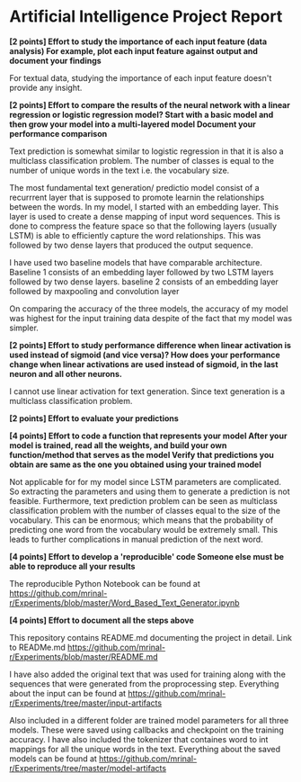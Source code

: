# Artificial Intelligence Project Report

**[2 points] Effort to study the importance of each input feature (data analysis)
For example, plot each input feature against output and document your findings**



For textual data, studying the importance of each input feature doesn't provide any insight.



**[2 points] Effort to compare the results of the neural network with a linear regression or logistic regression model?
Start with a basic model and then grow your model into a multi-layered model
Document your performance comparison**



Text prediction is somewhat similar to logistic regression in that it is also a multiclass classification problem. The number of classes is equal to the number of unique words in the text i.e. the vocabulary size.

The most fundamental text generation/ predictio model consist of a recurrrent layer that is supposed to promote learnin the relationships between the words. In my model, I started with an embedding layer. This layer is used to create a dense mapping of input word sequences. This is done to compress the feature space so that the following layers (usually LSTM) is able to efficiently capture the word relationships. This was followed by two dense layers that produced the output sequence. 

I have used two baseline models that have comparable architecture. 
Baseline 1 consists of an embedding layer followed by two LSTM layers followed by two dense layers.
baseline 2 consists of an embedding layer followed by maxpooling and convolution layer

On comparing the accuracy of the three models, the accuracy of my model was highest for the input training data despite of the fact that my model was simpler.



**[2 points] Effort to study performance difference when linear activation is used instead of sigmoid (and vice versa)?
How does your performance change when linear activations are used instead of sigmoid, in the last neuron and all other neurons.**



I cannot use linear activation for text generation. Since text generation is a multiclass classification problem.



**[2 points] Effort to evaluate your predictions**



**[4 points] Effort to code a function that represents your model
After your model is trained, read all the weights, and build your own function/method that serves as the model
Verify that predictions you obtain are same as the one you obtained using your trained model**



Not applicable for for my model since LSTM parameters are complicated. So extracting the parameters and using them to generate a prediction is not feasible. Furthermore, text prediction problem can be seen as multiclass classification problem with the number of classes equal to the size of the vocabulary. This can be enormous; which means that the probability of predicting one word from the vocabulary would be extremely small. This leads to further complications in manual prediction of the next word.



**[4 points] Effort to develop a 'reproducible' code
Someone else must be able to reproduce all your results**



The reproducible Python Notebook can be found at https://github.com/mrinal-r/Experiments/blob/master/Word_Based_Text_Generator.ipynb



**[4 points] Effort to document all the steps above**


This repository contains README.md documenting the project in detail. Link to READMe.md https://github.com/mrinal-r/Experiments/blob/master/README.md

I have also added the original text that was used for training along with the sequences that were generated from the proprocessing step. Everything about the input can be found at https://github.com/mrinal-r/Experiments/tree/master/input-artifacts

Also included in a different folder are trained model parameters for all three models. These were saved using callbacks and checkpoint on the training accuracy. I have also included the tokenizer that containes word to int mappings for all the unique words in the text. Everything about the saved models can be found at https://github.com/mrinal-r/Experiments/tree/master/model-artifacts




